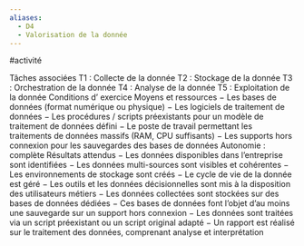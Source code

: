 ```yaml
---
aliases:
  - D4
  - Valorisation de la donnée
---
```

#activité

Tâches associées
T1 : Collecte de la donnée
T2 : Stockage de la donnée
T3 : Orchestration de la donnée
T4 : Analyse de la donnée
T5 : Exploitation de la donnée
Conditions d’ exercice
Moyens et ressources
− Les bases de données (format numérique ou physique)
− Les logiciels de traitement de données
− Les procédures / scripts préexistants pour un modèle de traitement de données défini
− Le poste de travail permettant les traitements de données massifs (RAM, CPU suffisants)
− Les supports hors connexion pour les sauvegardes des bases de données
Autonomie : complète
Résultats attendus
− Les données disponibles dans l’entreprise sont identifiées
− Les données multi-sources sont visibles et cohérentes
− Les environnements de stockage sont créés
− Le cycle de vie de la donnée est géré
− Les outils et les données décisionnelles sont mis à la disposition des utilisateurs métiers
− Les données collectées sont stockées sur des bases de données dédiées
− Ces bases de données font l’objet d’au moins une sauvegarde sur un support hors
connexion
− Les données sont traitées via un script préexistant ou un script original adapté
− Un rapport est réalisé sur le traitement des données, comprenant analyse et
interprétation